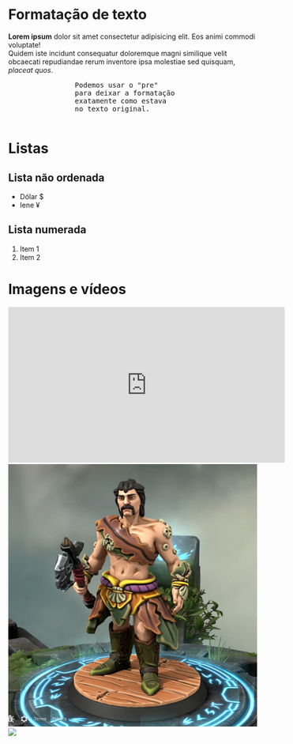 <html lang="pt-br">
    <head>
		<meta charset="utf-8">
        <title>Neo</title>
    </head>
    <body>
        <h1>Formatação de texto</h1>
        <!--<h1> é feito para definir um título, segue a ordem h2, h3, até h6, diminuindo o tamanho da letra, criando um subtítulo.-->
        <p>
            <b>Lorem ipsum</b> dolor sit amet consectetur adipisicing elit. Eos animi commodi voluptate!<br>Quidem iste incidunt consequatur doloremque magni similique velit obcaecati repudiandae rerum inventore ipsa molestiae sed quisquam, <em>placeat quos</em>.
		    <!--<strong> ou <b> podem ser utilizados para colocar o texto em negrito.
                <em> e <i> podem ser utilizados para colocar o texto em itálico
                <br> é utilizado como quebra de linha.-->
        </p>
        <p><pre>
                Podemos usar o "pre"
                para deixar a formatação
                exatamente como estava 
                no texto original.
        </pre></p>        
        <h1>Listas</h1>
        <h2>Lista não ordenada</h2>
        <ul>
            <li>Dólar &dollar;</li>
            <li>Iene &yen;</li>
            <!--Podemos utilizar & e um dos simbolos desse site https://dev.w3.org/html5/html-author/charref seguido de um ; para inserir um dos simbolos.-->
        </ul>
        <h2>Lista numerada</h2>
        <ol start="1"><!--Podemos utilizar o start para definir o primeiro número da lista. Também é possível utilizar o reversed para colocar a lista em ordem reversa.-->
            <li>Item 1</li>
            <li>Item 2</li>
        </ol>
        <h1>Imagens e vídeos</h1>
        <iframe width="560" height="315" src="https://www.youtube.com/embed/jERzLseoAOM" title="YouTube video player" frameborder="0" allow="accelerometer; autoplay; clipboard-write; encrypted-media; gyroscope; picture-in-picture" allowfullscreen></iframe>
        <!--É possível colocar vídeos do youtube ao entrar na página do vídeo, clicar em compartilhar e escolher "embebed".-->
        <img src="images/Tijolão.png" alt="Imagem do bárbaro" height="" width="">
        <!--A tag img é utilizada para inserir imagens na página.
        O atributo src serve para indicar o local da imagem, o padrão é o mesmo da pasta do documento html.
        Também é possível colocar imagens diretamente de uma página da internet ou imagens dentro pastas na página ao utilizar o nome da pasta e um /.
        O atributo alt serve para mostrar um texto caso a imagem não possa ser mostrada adequadamente.
        Já o atributo height serve para modificar a altura e width para modificar a largura da imagem.
        -->
        <img src="https://static1.thegamerimages.com/wordpress/wp-content/uploads/2021/07/Dungeons--Dragons-The-Best-Feats-For-A-Paladin.jpg?q=50&fit=contain&w=750&h=375&dpr=1.5">
    </body>
</html>